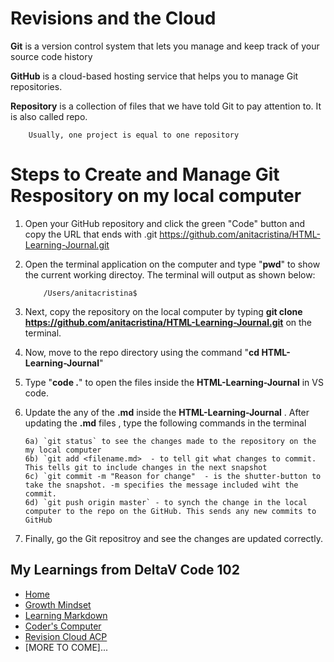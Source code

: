 # Revisions and the Cloud

**Git** is a version control system that lets you manage and keep track of your source code history

**GitHub** is a cloud-based hosting service that helps you to manage Git repositories.

**Repository** is a collection of files that we have told Git to pay attention to. It is also called repo.

        Usually, one project is equal to one repository
        
 # Steps to Create and Manage Git Respository on my local computer
 
 1) Open your GitHub repository and click the green "Code" button and copy the URL that ends with .git
           https://github.com/anitacristina/HTML-Learning-Journal.git
           
 2) Open the terminal application on the computer and type "**pwd**" to show the current working directoy. The terminal will output as shown below:
 
            /Users/anitacristina$
            
 3) Next, copy the repository on the local computer by typing **git clone https://github.com/anitacristina/HTML-Learning-Journal.git** on the terminal.
 
 4) Now, move to the repo directory using the command "**cd HTML-Learning-Journal**"
 
 5) Type "**code .**" to open the files inside the **HTML-Learning-Journal** in VS code. 
 
 6) Update the any of the **.md** inside the **HTML-Learning-Journal** . After updating the **.md** files , type the following commands in the terminal
 
        6a) `git status` to see the changes made to the repository on the my local computer
        6b) `git add <filename.md>  - to tell git what changes to commit. This tells git to include changes in the next snapshot
        6c) `git commit -m "Reason for change"  - is the shutter-button to take the snapshot. -m specifies the message included wiht the commit.
        6d) `git push origin master` - to synch the change in the local computer to the repo on the GitHub. This sends any new commits to GitHub
        
  7) Finally, go the Git repositroy and see the changes are updated correctly.
  
        
 
 ## My Learnings from DeltaV Code 102
- [Home](README.md)
- [Growth Mindset](GROWTH_MINDSET.md)
- [Learning Markdown](LEARNING_MARKDOWN.md)
- [Coder's Computer](CODERS_COMPUTER.md)
- [Revision Cloud ACP](REVISION_CLOUD.md)
- [MORE TO COME]...

  
